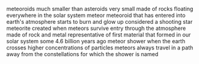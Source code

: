 meteoroids
	much smaller than asteroids
	very small made of rocks
	floating everywhere in the solar system
meteor
	meteoroid that has entered into earth's atmosphere
	starts to burn and glow up
	considered a shooting star
meteorite
	created when meteors survive entry through the atmosphere
	made of rock and metal
	representative of first material that formed in our solar system some 4.6 billion years ago
meteor shower
	when the earth crosses higher concentrations of particles
	meteors always travel in a path away from the constellations for which the shower is named